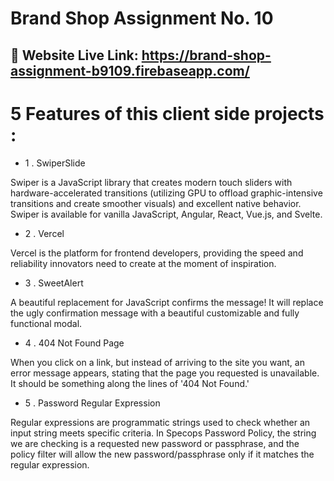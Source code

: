 # Brand Shop Assignment No. 10

## 🔗 Website Live Link: https://brand-shop-assignment-b9109.firebaseapp.com/

# 5 Features of this client side projects :

- 1 . SwiperSlide

Swiper is a JavaScript library that creates modern touch sliders with hardware-accelerated transitions (utilizing GPU to offload graphic-intensive transitions and create smoother visuals) and excellent native behavior. Swiper is available for vanilla JavaScript, Angular, React, Vue.js, and Svelte.

- 2 . Vercel

Vercel is the platform for frontend developers, providing the speed and reliability innovators need to create at the moment of inspiration.

- 3 . SweetAlert

A beautiful replacement for JavaScript confirms the message! It will replace the ugly confirmation message with a beautiful customizable and fully functional modal.

- 4 . 404 Not Found Page

When you click on a link, but instead of arriving to the site you want, an error message appears, stating that the page you requested is unavailable. It should be something along the lines of '404 Not Found.'

- 5 . Password Regular Expression

Regular expressions are programmatic strings used to check whether an input string meets specific criteria. In Specops Password Policy, the string we are checking is a requested new password or passphrase, and the policy filter will allow the new password/passphrase only if it matches the regular expression.
